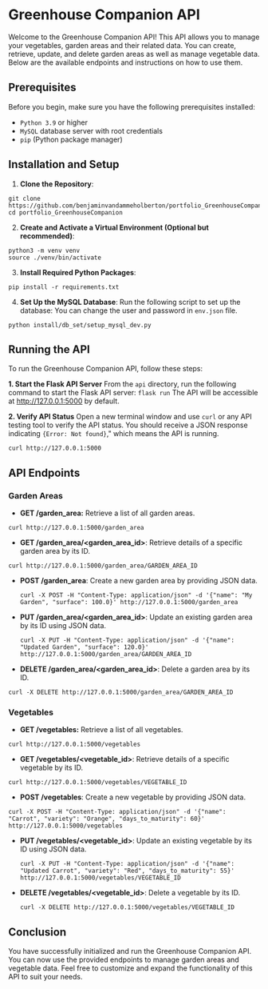 # Greenhouse Companion API

Welcome to the Greenhouse Companion API! This API allows you to manage your vegetables, garden areas and their related data. You can create, retrieve, update, and delete garden areas as well as manage vegetable data. Below are the available endpoints and instructions on how to use them.

## Prerequisites

Before you begin, make sure you have the following prerequisites installed:

- `Python 3.9` or higher
- `MySQL` database server with root credentials
- `pip` (Python package manager)

## Installation and Setup

1. **Clone the Repository**:

```
git clone https://github.com/benjaminvandammeholberton/portfolio_GreenhouseCompanion.git
cd portfolio_GreenhouseCompanion
```

2. **Create and Activate a Virtual Environment (Optional but recommended)**:

```
python3 -m venv venv
source ./venv/bin/activate
```

3. **Install Required Python Packages**:

```
pip install -r requirements.txt
```

4. **Set Up the MySQL Database**:
   Run the following script to set up the database:
   You can change the user and password in `env.json` file.

```
python install/db_set/setup_mysql_dev.py
```

## Running the API

To run the Greenhouse Companion API, follow these steps:

**1. Start the Flask API Server**
From the `api` directory, run the following command to start the Flask API server: `flask run`
The API will be accessible at http://127.0.0.1:5000 by default.

**2. Verify API Status**
Open a new terminal window and use `curl` or any API testing tool to verify the API status. You should receive a JSON response indicating `{Error: Not found}`," which means the API is running.

```
curl http://127.0.0.1:5000
```

## API Endpoints

### Garden Areas

- **GET /garden_area:** Retrieve a list of all garden areas.

```curl http://127.0.0.1:5000/garden_area```

- **GET /garden_area/<garden_area_id>**: Retrieve details of a specific garden area by its ID.

```curl http://127.0.0.1:5000/garden_area/GARDEN_AREA_ID```

- **POST /garden_area**: Create a new garden area by providing JSON data.

  ```curl -X POST -H "Content-Type: application/json" -d '{"name": "My Garden", "surface": 100.0}' http://127.0.0.1:5000/garden_area```

- **PUT /garden_area/<garden_area_id>**: Update an existing garden area by its ID using JSON data.

  ```curl -X PUT -H "Content-Type: application/json" -d '{"name": "Updated Garden", "surface": 120.0}' http://127.0.0.1:5000/garden_area/GARDEN_AREA_ID```

- **DELETE /garden_area/<garden_area_id>**: Delete a garden area by its ID.

```curl -X DELETE http://127.0.0.1:5000/garden_area/GARDEN_AREA_ID```


### Vegetables

- **GET /vegetables:** Retrieve a list of all vegetables.

```curl http://127.0.0.1:5000/vegetables```

- **GET /vegetables/<vegetable_id>**: Retrieve details of a specific vegetable by its ID.

```curl http://127.0.0.1:5000/vegetables/VEGETABLE_ID```

- **POST /vegetables**: Create a new vegetable by providing JSON data.

 ```curl -X POST -H "Content-Type: application/json" -d '{"name": "Carrot", "variety": "Orange", "days_to_maturity": 60}' http://127.0.0.1:5000/vegetables```

- **PUT /vegetables/<vegetable_id>**: Update an existing vegetable by its ID using JSON data.

  ```curl -X PUT -H "Content-Type: application/json" -d '{"name": "Updated Carrot", "variety": "Red", "days_to_maturity": 55}' http://127.0.0.1:5000/vegetables/VEGETABLE_ID```

- **DELETE /vegetables/<vegetable_id>**: Delete a vegetable by its ID.

  ```curl -X DELETE http://127.0.0.1:5000/vegetables/VEGETABLE_ID```

## Conclusion

You have successfully initialized and run the Greenhouse Companion API. You can now use the provided endpoints to manage garden areas and vegetable data. Feel free to customize and expand the functionality of this API to suit your needs.
